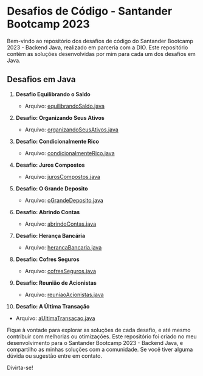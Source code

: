 # Desafios de Código - Santander Bootcamp 2023

Bem-vindo ao repositório dos desafios de código do Santander Bootcamp 2023 - Backend Java, realizado em parceria com a DIO. 
Este repositório contém as soluções desenvolvidas por mim para cada um dos desafios em Java.

## Desafios em Java

1. **Desafio Equilibrando o Saldo**
   - Arquivo: [equilibrandoSaldo.java](https://github.com/rittiele/bootcampSantander2023/blob/main/Java/equilibrandoSaldo.java)

2. **Desafio: Organizando Seus Ativos**
   - Arquivo: [organizandoSeusAtivos.java](https://github.com/rittiele/bootcampSantander2023/blob/main/Java/organizandoSeusAtivos.java)

3. **Desafio: Condicionalmente Rico**
   - Arquivo: [condicionalmenteRico.java](https://github.com/rittiele/bootcampSantander2023/blob/main/Java/condicionalmenteRico.java)

4. **Desafio: Juros Compostos**
   - Arquivo: [jurosCompostos.java](https://github.com/rittiele/bootcampSantander2023/blob/main/Java/jurosCompostos.java)

5. **Desafio: O Grande Deposito**
   - Arquivo: [oGrandeDeposito.java](https://github.com/rittiele/bootcampSantander2023/blob/main/Java/oGrandeDeposito.java)

6. **Desafio: Abrindo Contas**
   - Arquivo: [abrindoContas.java](https://github.com/rittiele/bootcampSantander2023/blob/main/Java/abrindoContas.java)

7. **Desafio: Herança Bancária**
   - Arquivo: [herancaBancaria.java](https://github.com/rittiele/bootcampSantander2023/blob/main/Java/herancaBancaria.java)

8. **Desafio: Cofres Seguros**
   - Arquivo: [cofresSeguros.java](https://github.com/rittiele/bootcampSantander2023/blob/main/Java/cofresSeguros.java)

9. **Desafio: Reunião de Acionistas**
   - Arquivo: [reuniaoAcionistas.java](https://github.com/rittiele/bootcampSantander2023/blob/main/Java/reuniaoAcionistas.java)

10. **Desafio: A Última Transação**
   - Arquivo: [aUltimaTransacao.java](https://github.com/rittiele/bootcampSantander2023/blob/main/Java/aUltimaTransacao.java)

Fique à vontade para explorar as soluções de cada desafio, e até mesmo contribuir com melhorias ou otimizações. 
Este repositório foi criado no meu desenvolvimento para o Santander Bootcamp 2023 - Backend Java, e compartilho as minhas soluções com a comunidade. Se você tiver alguma dúvida ou sugestão entre em contato.

Divirta-se!
